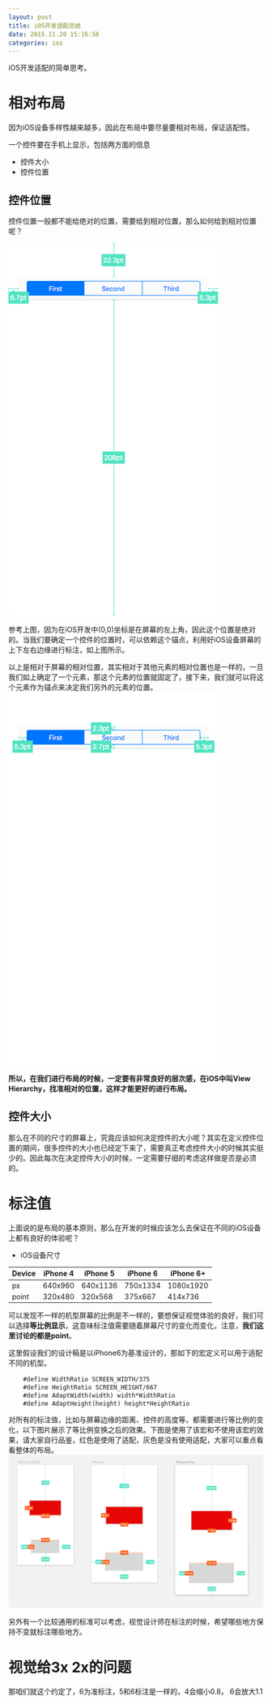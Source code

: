 ```yaml
---
layout: post
title: iOS开发适配总结
date: 2015.11.20 15:16:58
categories: ios
---
```


iOS开发适配的简单思考。

# 相对布局
因为iOS设备多样性越来越多，因此在布局中要尽量要相对布局，保证适配性。

一个控件要在手机上显示，包括两方面的信息

+ 控件大小
+ 控件位置

## 控件位置
控件位置一般都不能给绝对的位置，需要给到相对位置，那么如何给到相对位置呢？

![iPhone 6P 相对位置示例1](/img/iphone6p_position.png)

参考上图，因为在iOS开发中(0,0)坐标是在屏幕的左上角，因此这个位置是绝对的。当我们要确定一个控件的位置时，可以依赖这个锚点，利用好iOS设备屏幕的上下左右边缘进行标注，如上图所示。

以上是相对于屏幕的相对位置，其实相对于其他元素的相对位置也是一样的，一旦我们如上确定了一个元素，那这个元素的位置就固定了，接下来，我们就可以将这个元素作为锚点来决定我们另外的元素的位置。
![iPhone 6P 相对位置示例2](/img/iphone6p_position1.png)

**所以，在我们进行布局的时候，一定要有非常良好的层次感，在iOS中叫View Hierarchy，找准相对的位置，这样才能更好的进行布局。**

## 控件大小
那么在不同的尺寸的屏幕上，究竟应该如何决定控件的大小呢？其实在定义控件位置的期间，很多控件的大小也已经定下来了，需要真正考虑控件大小的时候其实挺少的。因此每次在决定控件大小的时候，一定需要仔细的考虑这样做是否是必须的。

# 标注值
上面说的是布局的基本原则，那么在开发的时候应该怎么去保证在不同的iOS设备上都有良好的体验呢？

+ iOS设备尺寸

| Device | iPhone 4 | iPhone 5 | iPhone 6 | iPhone 6+ |
| ------ | -------- | -------- | -------- | --------- |
|   px   | 640x960  | 640x1136 | 750x1334 | 1080x1920 |
| point  | 320x480  | 320x568  | 375x667  |  414x736  |

可以发现不一样的机型屏幕的比例是不一样的，要想保证视觉体验的良好，我们可以选择**等比例显示**，这意味标注值需要随着屏幕尺寸的变化而变化，注意，**我们这里讨论的都是point**。

这里假设我们的设计稿是以iPhone6为基准设计的，那如下的宏定义可以用于适配不同的机型。
```smalltalk
    #define WidthRatio SCREEN_WIDTH/375
    #define HeightRatio SCREEN_HEIGHT/667
    #define AdaptWidth(width) width*WidthRatio
    #define AdaptHeight(height) height*HeightRatio
```
对所有的标注值，比如与屏幕边缘的距离、控件的高度等，都需要进行等比例的变化，以下图片展示了等比例变换之后的效果。下图是使用了该宏和不使用该宏的效果，请大家自行品鉴，红色是使用了适配，灰色是没有使用适配，大家可以重点看看整体的布局。
![标注值适配和没适配的效果比较](/img/adapt.png)

另外有一个比较通用的标准可以考虑，视觉设计师在标注的时候，希望哪些地方保持不变就标注哪些地方。

# 视觉给3x 2x的问题
那咱们就这个约定了，6为准标注，5和6标注是一样的，4会缩小0.8， 6会放大1.1


